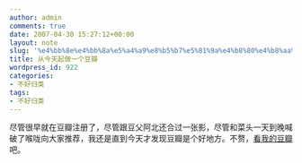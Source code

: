 ```yaml
---
author: admin
comments: true
date: 2007-04-30 15:27:12+00:00
layout: note
slug: '%e4%bb%8e%e4%bb%8a%e5%a4%a9%e8%b5%b7%e5%81%9a%e4%b8%80%e4%b8%aa%e8%b1%86%e7%93%a3'
title: 从今天起做一个豆瓣
wordpress_id: 922
categories:
- 不好归类
tags:
- 不好归类
---
```


尽管很早就在豆瓣注册了，尽管跟豆父阿北还合过一张影，尽管和菜头一天到晚喊破了喉咙向大家推荐，我还是直到今天才发现豆瓣是个好地方。不赘，[看我的豆瓣](http://www.douban.com/people/redredpei/books)吧。

